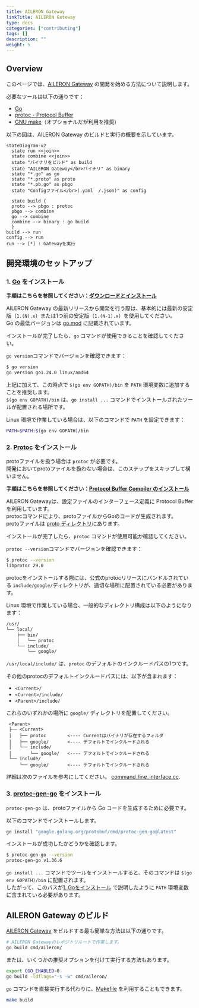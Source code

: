 ```yaml
---
title: AILERON Gateway
linkTitle: AILERON Gateway
type: docs
categories: ["contributing"]
tags: []
description: ""
weight: 5
---
```


## Overview

このページでは、[AILERON Gateway](https://github.com/aileron-gateway/aileron-gateway) の開発を始める方法について説明します。

必要なツールは以下の通りです：

- [Go](https://go.dev/)
- [protoc - Protocol Buffer](https://protobuf.dev/)
- [GNU make](https://www.gnu.org/software/make/)（オプショナルだが利用を推奨）

以下の図は、AILERON Gateway のビルドと実行の概要を示しています。

```mermaid
stateDiagram-v2
  state run <<join>>
  state combine <<join>>
  state "バイナリをビルド" as build
  state "AILERON Gateway</br>バイナリ" as binary
  state "*.go" as go
  state "*.proto" as proto
  state "*.pb.go" as pbgo
  state "Configファイル</br>(.yaml  /.json)" as config
  
  state build {
  proto --> pbgo : protoc
  pbgo --> combine
  go --> combine
  combine --> binary : go build
  }
build --> run
config --> run
run --> [*] : Gatewayを実行
```

## 開発環境のセットアップ

### 1. [Go](https://go.dev/doc/install) をインストール

**手順はこちらを参照してください：[ダウンロードとインストール](https://go.dev/doc/install)**

AILERON Gateway の最新リリースから開発を行う際は、基本的には最新の安定版（`1.(N).x`）または1つ前の安定版（`1.(N-1).x`）を使用してください。  
Go の最低バージョンは [go.mod](https://github.com/aileron-gateway/aileron-gateway/blob/main/go.mod) に記載されています。

インストールが完了したら、`go` コマンドが使用できることを確認してください。  

`go version`コマンドでバージョンを確認できます：

```bash
$ go version
go version go1.24.0 linux/amd64
```

上記に加えて、この時点で `$(go env GOPATH)/bin` を `PATH` 環境変数に追加することを推奨します。  
`$(go env GOPATH)/bin` は、`go install ...` コマンドでインストールされたツールが配置される場所です。

Linux 環境で作業している場合は、以下のコマンドで `PATH` を設定できます：

```bash
PATH=$PATH:$(go env GOPATH)/bin
```

### 2. [Protoc](https://github.com/protocolbuffers/protobuf) をインストール

protoファイルを扱う場合は `protoc` が必要です。  
開発においてprotoファイルを扱わない場合は、このステップをスキップして構いません。

**手順はこちらを参照してください：[Protocol Buffer Compiler のインストール](https://protobuf.dev/installation/)**

AILERON Gatewayは、設定ファイルのインターフェース定義に Protocol Buffer を利用しています。  
protocコマンドにより、protoファイルからGoのコードが生成されます。  
protoファイルは [proto ディレクトリ](https://github.com/aileron-gateway/aileron-gateway/tree/main/proto)にあります。

インストールが完了したら、`protoc` コマンドが使用可能か確認してください。  

`protoc --version`コマンドでバージョンを確認できます：

```bash
$ protoc --version
libprotoc 29.0
```

protocをインストールする際には、公式のprotocリリースにバンドルされている `include/google/`ディレクトリが、適切な場所に配置されている必要があります。

Linux 環境で作業している場合、一般的なディレクトリ構成は以下のようになります：

```txt
/usr/
└── local/
    ├── bin/
    │   └── protoc
    └── include/
        └── google/
```

`/usr/local/include/` は、`protoc` のデフォルトのインクルードパスの1つです。

その他のprotocのデフォルトインクルードパスには、以下が含まれます：

- `<Current>/`
- `<Current>/include/`
- `<Parent>/include/`

これらのいずれかの場所に `google/` ディレクトリを配置してください。

```text
 <Parent>
 ├── <Current>
 │   ├── protoc        <---- Currentはバイナリが存在するフォルダ
 │   ├── google/       <---- デフォルトでインクルードされる
 │   └── include/
 │       └── google/   <---- デフォルトでインクルードされる
 └── include/
     └── google/       <---- デフォルトでインクルードされる
```

詳細は次のファイルを参考にしてください。 [command_line_interface.cc](https://github.com/protocolbuffers/protobuf/blob/0be8c0b8d75964eceba143b82c9a7bafdcbf1e01/src/google/protobuf/compiler/command_line_interface.cc#L256-L296).

### 3. [protoc-gen-go](https://pkg.go.dev/google.golang.org/protobuf) をインストール

`protoc-gen-go` は、protoファイルから Go コードを生成するために必要です。

以下のコマンドでインストールします。

```bash
go install "google.golang.org/protobuf/cmd/protoc-gen-go@latest"
```

インストールが成功したかどうかを確認します。

```bash
$ protoc-gen-go --version
protoc-gen-go v1.36.6
```

`go install ...` コマンドでツールをインストールすると、そのコマンドは `$(go env GOPATH)/bin` に配置されます。  
したがって、このパスが[1. Goをインストール](#1-go-をインストール) で説明したように `PATH` 環境変数に含まれている必要があります。

## AILERON Gateway のビルド

[AILERON Gateway](https://github.com/aileron-gateway/aileron-gateway) をビルドする最も簡単な方法は以下の通りです。

```bash
# AILERON Gatewayのレポジトリルートで作業します。
go build cmd/aileron/
```

または、いくつかの推奨オプションを付けて実行する方法もあります。

```bash
export CGO_ENABLED=0
go build -ldflags="-s -w" cmd/aileron/
```

`go` コマンドを直接実行する代わりに、[Makefile](https://github.com/aileron-gateway/aileron-gateway/blob/main/Makefile) を利用することもできます。

```bash
make build
```
